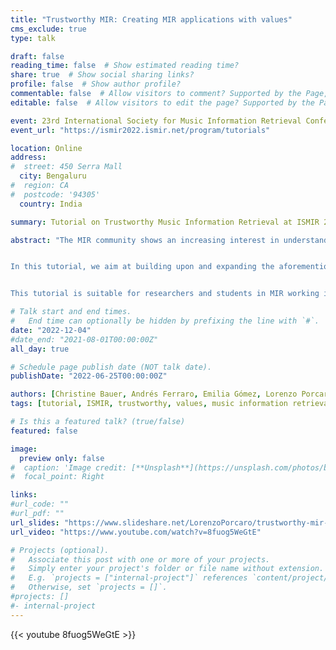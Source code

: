 ```yaml
---
title: "Trustworthy MIR: Creating MIR applications with values"
cms_exclude: true
type: talk

draft: false
reading_time: false  # Show estimated reading time?
share: true  # Show social sharing links?
profile: false  # Show author profile?
commentable: false  # Allow visitors to comment? Supported by the Page, Post, and Docs content types.
editable: false  # Allow visitors to edit the page? Supported by the Page, Post, and Docs content types.

event: 23rd International Society for Music Information Retrieval Conference (ISMIR 2022)
event_url: "https://ismir2022.ismir.net/program/tutorials"

location: Online
address:
#  street: 450 Serra Mall
  city: Bengaluru
#  region: CA
#  postcode: '94305'
  country: India

summary: Tutorial on Trustworthy Music Information Retrieval at ISMIR 2022.

abstract: "The MIR community shows an increasing interest in understanding how current technologies affect the everyday experience of people all over the world, e.g., how we listen to music, compose songs, or learn to play an instrument. As it was introduced in the FAT-MIR tutorial held at ISMIR 2019, a great discussion has aroused around the ethical, social, economic, legal, and cultural implications that the use of MIR systems have in our life.


In this tutorial, we aim at building upon and expanding the aforementioned debate, discussing the more recent results obtained by the MIR community and beyond. The goal of the tutorial is to show how values, such as fairness and diversity, can be embedded in the life cycle of MIR systems to make them trustworthy: from algorithmic design to evaluation practices and regulatory proposals. To achieve that, we will discuss examples of, among the others, popularity bias, gender bias, algorithmic bias, music styles underrepresentation, and diversity-related phenomena (e.g. filter bubbles).


This tutorial is suitable for researchers and students in MIR working in any domain, as these issues are relevant for all MIR tasks. The examples will mostly focus on music information retrieval and recommendation, but there are no prerequisites for taking this tutorial. Besides presenting recent research insights, the tutorial will integrate two hands-on sessions, where we will involve the participants in reflecting on the design of evaluation methods that take into account values for which MIR systems should be accountable."

# Talk start and end times.
#   End time can optionally be hidden by prefixing the line with `#`.
date: "2022-12-04"
#date_end: "2021-08-01T00:00:00Z"
all_day: true

# Schedule page publish date (NOT talk date).
publishDate: "2022-06-25T00:00:00Z"

authors: [Christine Bauer, Andrés Ferraro, Emilia Gómez, Lorenzo Porcaro]
tags: [tutorial, ISMIR, trustworthy, values, music information retrieval, recommender systems, fairness, diversity, transparency, impact assessment, evaluation]

# Is this a featured talk? (true/false)
featured: false

image:
  preview only: false
#  caption: 'Image credit: [**Unsplash**](https://unsplash.com/photos/bzdhc5b3Bxs)'
#  focal_point: Right

links:
#url_code: ""
#url_pdf: ""
url_slides: "https://www.slideshare.net/LorenzoPorcaro/trustworthy-mir-ismir-2022-tutorialpdf"
url_video: "https://www.youtube.com/watch?v=8fuog5WeGtE"

# Projects (optional).
#   Associate this post with one or more of your projects.
#   Simply enter your project's folder or file name without extension.
#   E.g. `projects = ["internal-project"]` references `content/project/deep-learning/index.md`.
#   Otherwise, set `projects = []`.
#projects: []
#- internal-project
---
```


{{< youtube 8fuog5WeGtE >}}

